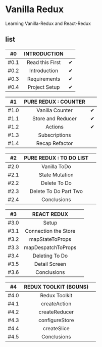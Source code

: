 # Vanilla Redux

Learning Vanilla-Redux and React-Redux

## list

|  #0  |  INTRODUCTION   |     |
| :--: | :-------------: | :-: |
| #0.1 | Read this First |  ✔  |
| #0.2 |  Introduction   |  ✔  |
| #0.3 |  Requirements   |  ✔  |
| #0.4 |  Project Setup  |  ✔  |

|  #1  | PURE REDUX : COUNTER |                    |
| :--: | :------------------: | :----------------: |
| #1.0 |   Vanilla Counter    |         ✔          |
| #1.1 |  Store and Reducer   | ✔ |
| #1.2 |       Actions        | ✔ |
| #1.3 |    Subscriptions     | |
| #1.4 |    Recap Refactor    | |

|  #2  | PURE REDUX : TO DO LIST |                    |
| :--: | :---------------------: | :----------------: |
| #2.0 |      Vanilla ToDo       | |
| #2.1 |     State Mutation      | |
| #2.2 |      Delete To Do       | |
| #2.3 |  Delete To Do Part Two  | |
| #2.4 |       Conclusions       | |

|  #3  |     REACT REDUX      |                    |
| :--: | :------------------: | :----------------: |
| #3.0 |        Setup         | |
| #3.1 | Connection the Store | |
| #3.2 |   mapStateToProps    | |
| #3.3 |  mapDespatchToProps  | |
| #3.4 |    Deleting To Do    | |
| #3.5 |    Detail Screen     | |
| #3.6 |     Conclusions      | |

|  #4  | REDUX TOOLKIT (BOUNS) |                    |
| :--: | :-------------------: | :----------------: |
| #4.0 |     Redux Toolkit     | |
| #4.1 |     createAction      | |
| #4.2 |     createReducer     | |
| #4.3 |    configureStore     | |
| #4.4 |      createSlice      | |
| #4.5 |      Conclusions      | |
